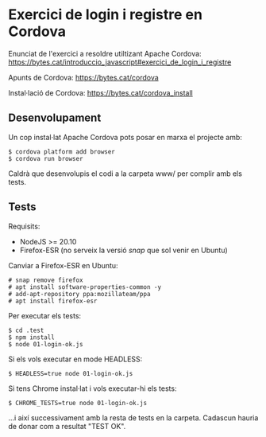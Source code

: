 # Exercici de login i registre en Cordova

Enunciat de l'exercici a resoldre utiltizant Apache Cordova:
https://bytes.cat/introduccio_javascript#exercici_de_login_i_registre

Apunts de Cordova:
https://bytes.cat/cordova

Instal·lació de Cordova:
https://bytes.cat/cordova_install


## Desenvolupament

Un cop instal·lat Apache Cordova pots posar en marxa el projecte amb:

    $ cordova platform add browser
    $ cordova run browser

Caldrà que desenvolupis el codi a la carpeta www/ per complir amb els tests.


## Tests
Requisits:
  * NodeJS >= 20.10
  * Firefox-ESR (no serveix la versió *snap* que sol venir en Ubuntu)

Canviar a Firefox-ESR en Ubuntu:

    # snap remove firefox
    # apt install software-properties-common -y
    # add-apt-repository ppa:mozillateam/ppa
    # apt install firefox-esr


Per executar els tests:

    $ cd .test
    $ npm install
    $ node 01-login-ok.js

Si els vols executar en mode HEADLESS:

    $ HEADLESS=true node 01-login-ok.js

Si tens Chrome instal·lat i vols executar-hi els tests:

    $ CHROME_TESTS=true node 01-login-ok.js


...i així successivament amb la resta de tests en la carpeta. Cadascun hauria de donar com a resultat "TEST OK".
